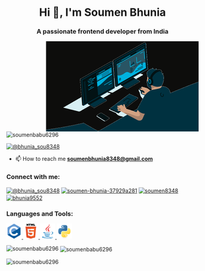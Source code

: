 <h1 align="center">Hi 👋, I'm Soumen Bhunia</h1>
<h3 align="center">A passionate frontend developer from India</h3>
<img align="right" alt="Coding" width="400" src="https://raw.githubusercontent.com/Potential17/Potential17/master/user%20(2).gif">

<p align="left"> <img src="https://komarev.com/ghpvc/?username=soumenbabu6296&label=Profile%20views&color=0e75b6&style=flat" alt="soumenbabu6296" /> </p>

<p align="left"> <a href="https://twitter.com/@bhunia_sou8348" target="blank"><img src="https://img.shields.io/twitter/follow/@bhunia_sou8348?logo=twitter&style=for-the-badge" alt="@bhunia_sou8348" /></a> </p>

- 📫 How to reach me **soumenbhunia8348@gmail.com**

<h3 align="left">Connect with me:</h3>
<p align="left">
<a href="https://twitter.com/@bhunia_sou8348" target="blank"><img align="center" src="https://raw.githubusercontent.com/rahuldkjain/github-profile-readme-generator/master/src/images/icons/Social/twitter.svg" alt="@bhunia_sou8348" height="30" width="40" /></a>
<a href="https://linkedin.com/in/soumen-bhunia-37929a281" target="blank"><img align="center" src="https://raw.githubusercontent.com/rahuldkjain/github-profile-readme-generator/master/src/images/icons/Social/linked-in-alt.svg" alt="soumen-bhunia-37929a281" height="30" width="40" /></a>
<a href="https://fb.com/soumen8348" target="blank"><img align="center" src="https://raw.githubusercontent.com/rahuldkjain/github-profile-readme-generator/master/src/images/icons/Social/facebook.svg" alt="soumen8348" height="30" width="40" /></a>
<a href="https://instagram.com/bhunia9552" target="blank"><img align="center" src="https://raw.githubusercontent.com/rahuldkjain/github-profile-readme-generator/master/src/images/icons/Social/instagram.svg" alt="bhunia9552" height="30" width="40" /></a>
</p>

<h3 align="left">Languages and Tools:</h3>
<p align="left"> <a href="https://www.cprogramming.com/" target="_blank" rel="noreferrer"> <img src="https://raw.githubusercontent.com/devicons/devicon/master/icons/c/c-original.svg" alt="c" width="40" height="40"/> </a> <a href="https://www.w3.org/html/" target="_blank" rel="noreferrer"> <img src="https://raw.githubusercontent.com/devicons/devicon/master/icons/html5/html5-original-wordmark.svg" alt="html5" width="40" height="40"/> </a> <a href="https://www.java.com" target="_blank" rel="noreferrer"> <img src="https://raw.githubusercontent.com/devicons/devicon/master/icons/java/java-original.svg" alt="java" width="40" height="40"/> </a> <a href="https://www.python.org" target="_blank" rel="noreferrer"> <img src="https://raw.githubusercontent.com/devicons/devicon/master/icons/python/python-original.svg" alt="python" width="40" height="40"/> </a> </p>

<p><img align="left" src="https://github-readme-stats.vercel.app/api/top-langs?username=soumenbabu6296&show_icons=true&locale=en&layout=compact" alt="soumenbabu6296" /></p>

<p>&nbsp;<img align="center" src="https://github-readme-stats.vercel.app/api?username=soumenbabu6296&show_icons=true&locale=en" alt="soumenbabu6296" /></p>

<p><img align="center" src="https://github-readme-streak-stats.herokuapp.com/?user=soumenbabu6296&" alt="soumenbabu6296" /></p>
